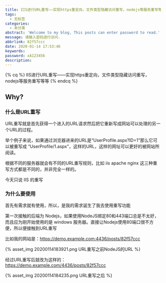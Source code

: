 ```yaml
---
title: IIS进行URL重写——实现https重定向，文件类型隐藏访问重写，nodejs等服务重写等等
tags:
  - 无标签
categories:
  - 未分类
abstract: 'Welcome to my blog, This posts can enter password to read.'
message: 请输入密码进行访问.
abbrlink: 82f57ccc
date: 2020-01-14 17:53:46
keywords:
password: xA123456
description:
---
```


{% cq %} IIS进行URL重写——实现https重定向，文件类型隐藏访问重写，nodejs等服务重写等等 {% endcq %}

<!-- more -->

## Why?

### 什么是URL重写

URL重写就是首先获得一个进入的URL请求然后把它重新写成网站可以处理的另一个URL的过程。

举个例子来说，如果通过浏览器进来的URL是“UserProfile.aspx?ID=1”那么它可以被重写成 “UserProfile/1.aspx”，这样的URL，这样的网址可以更好的被网站所阅读。

根据不同的服务器就会有不同的URL重写规则，比如 iis apache nginx 这三种重写方式都是不同的，并非完全一样的。

今天只说 IIS 的重写

### 为什么要使用

首先有需求就有使用，所以，是我的需求诞生了我去使用重写功能

第一次接触的后端为 Nodejs，如果使用NodeJS绑定80和443端口总是不太好，而且应为刚开始使用的是 windows 服务器。直接让Nodejs使用80端口很不方便，所以便接触到URL重写

比如我的网站是：https://demo.example.com:4436/posts/82f57ccc

{% asset_img 20200114183921.png URL重写之前NodeJS的URL %}

经过URL重写后就改为这样的：https://demo.example.com/4436/posts/82f57ccc

{% asset_img 20200114184235.png URL重写之后 %}

